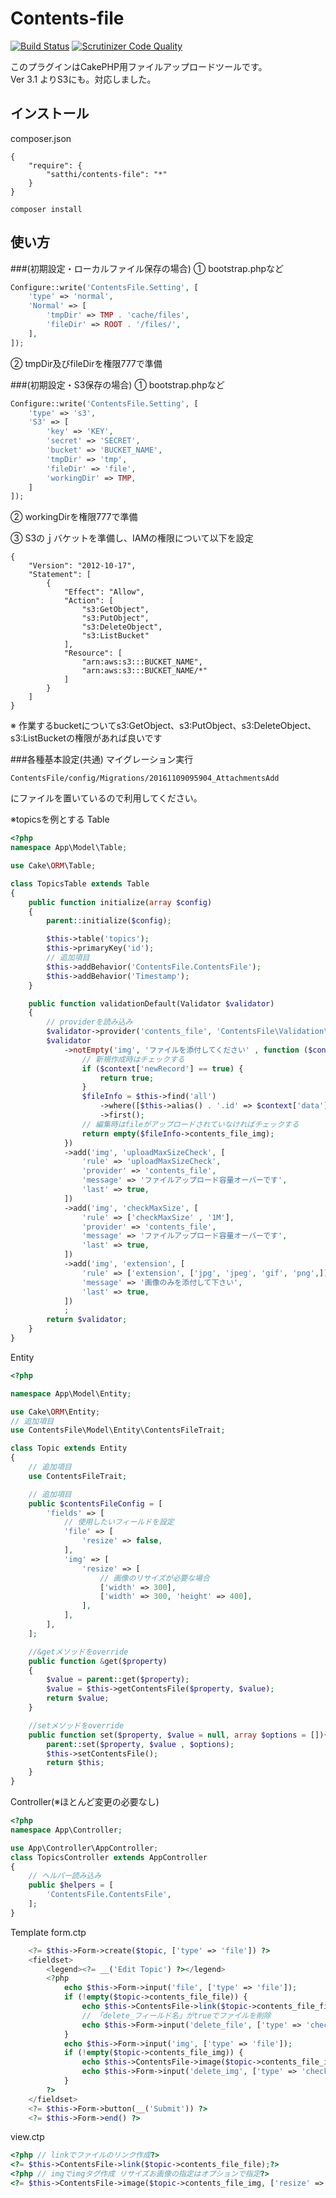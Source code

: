 # Contents-file

[![Build Status](https://travis-ci.org/satthi/Contents-file.svg?branch=master)](https://travis-ci.org/satthi/Contents-file)
[![Scrutinizer Code Quality](https://scrutinizer-ci.com/g/satthi/Contents-file/badges/quality-score.png?b=master)](https://scrutinizer-ci.com/g/satthi/Contents-file/?branch=master)

このプラグインはCakePHP用ファイルアップロードツールです。  
Ver 3.1 よりS3にも。対応しました。

## インストール
composer.json
```
{
	"require": {
		"satthi/contents-file": "*"
	}
}
```

`composer install`

## 使い方
###(初期設定・ローカルファイル保存の場合)
① bootstrap.phpなど
```php
Configure::write('ContentsFile.Setting', [
    'type' => 'normal',
    'Normal' => [
        'tmpDir' => TMP . 'cache/files',
        'fileDir' => ROOT . '/files/',
    ],
]);
```

② tmpDir及びfileDirを権限777で準備

###(初期設定・S3保存の場合)
① bootstrap.phpなど
```php
Configure::write('ContentsFile.Setting', [
    'type' => 's3',
    'S3' => [
        'key' => 'KEY',
        'secret' => 'SECRET',
        'bucket' => 'BUCKET_NAME',
        'tmpDir' => 'tmp',
        'fileDir' => 'file',
        'workingDir' => TMP,
    ]
]);
```
② workingDirを権限777で準備

③ S3のｊバケットを準備し、IAMの権限について以下を設定
```
{
    "Version": "2012-10-17",
    "Statement": [
        {
            "Effect": "Allow",
            "Action": [
                "s3:GetObject",
                "s3:PutObject",
                "s3:DeleteObject",
                "s3:ListBucket"
            ],
            "Resource": [
                "arn:aws:s3:::BUCKET_NAME",
                "arn:aws:s3:::BUCKET_NAME/*"
            ]
        }
    ]
}
```
※ 作業するbucketについてs3:GetObject、s3:PutObject、s3:DeleteObject、s3:ListBucketの権限があれば良いです

###各種基本設定(共通)
マイグレーション実行

`ContentsFile/config/Migrations/20161109095904_AttachmentsAdd`

にファイルを置いているので利用してください。

※topicsを例とする
Table
```php
<?php
namespace App\Model\Table;

use Cake\ORM\Table;

class TopicsTable extends Table
{
    public function initialize(array $config)
    {
        parent::initialize($config);

        $this->table('topics');
        $this->primaryKey('id');
        // 追加項目
        $this->addBehavior('ContentsFile.ContentsFile');
        $this->addBehavior('Timestamp');
    }

    public function validationDefault(Validator $validator)
    {
        // providerを読み込み
        $validator->provider('contents_file', 'ContentsFile\Validation\ContentsFileValidation');
        $validator
            ->notEmpty('img', 'ファイルを添付してください' , function ($context){
                // 新規作成時はチェックする
                if ($context['newRecord'] == true) {
                    return true;
                }
                $fileInfo = $this->find('all')
                    ->where([$this->alias() . '.id' => $context['data']['id']])
                    ->first();
                // 編集時はfileがアップロードされていなければチェックする
                return empty($fileInfo->contents_file_img);
            })
            ->add('img', 'uploadMaxSizeCheck', [
                'rule' => 'uploadMaxSizeCheck',
                'provider' => 'contents_file',
                'message' => 'ファイルアップロード容量オーバーです',
                'last' => true,
            ])
            ->add('img', 'checkMaxSize', [
                'rule' => ['checkMaxSize' , '1M'],
                'provider' => 'contents_file',
                'message' => 'ファイルアップロード容量オーバーです',
                'last' => true,
            ])
            ->add('img', 'extension', [
                'rule' => ['extension', ['jpg', 'jpeg', 'gif', 'png',]],
                'message' => '画像のみを添付して下さい',
                'last' => true,
            ])
            ;
        return $validator;
    }
}
```

Entity
```php
<?php

namespace App\Model\Entity;

use Cake\ORM\Entity;
// 追加項目
use ContentsFile\Model\Entity\ContentsFileTrait;

class Topic extends Entity
{
    // 追加項目
    use ContentsFileTrait;

    // 追加項目
    public $contentsFileConfig = [
        'fields' => [
            // 使用したいフィールドを設定
            'file' => [
                'resize' => false,
            ],
            'img' => [
                'resize' => [
                    // 画像のリサイズが必要な場合
                    ['width' => 300],
                    ['width' => 300, 'height' => 400],
                ],
            ],
        ],
    ];

    //&getメソッドをoverride
    public function &get($property)
    {
        $value = parent::get($property);
        $value = $this->getContentsFile($property, $value);
        return $value;
    }

    //setメソッドをoverride
    public function set($property, $value = null, array $options = []){
        parent::set($property, $value , $options);
        $this->setContentsFile();
        return $this;
    }
}
```

Controller(※ほとんど変更の必要なし)
```php
<?php
namespace App\Controller;

use App\Controller\AppController;
class TopicsController extends AppController
{
    // ヘルパー読み込み
    public $helpers = [
        'ContentsFile.ContentsFile',
    ];
}
```

Template
form.ctp
```php
    <?= $this->Form->create($topic, ['type' => 'file']) ?>
    <fieldset>
        <legend><?= __('Edit Topic') ?></legend>
        <?php
            echo $this->Form->input('file', ['type' => 'file']);
            if (!empty($topic->contents_file_file)) {
                echo $this->ContentsFile->link($topic->contents_file_file);
                // 「delete_フィールド名」がtrueでファイルを削除
                echo $this->Form->input('delete_file', ['type' => 'checkbox', 'label' => 'delete']);
            }
            echo $this->Form->input('img', ['type' => 'file']);
            if (!empty($topic->contents_file_img)) {
                echo $this->ContentsFile->image($topic->contents_file_img);
                echo $this->Form->input('delete_img', ['type' => 'checkbox', 'label' => 'delete']);
            }
        ?>
    </fieldset>
    <?= $this->Form->button(__('Submit')) ?>
    <?= $this->Form->end() ?>
```

view.ctp
```php
<?php // linkでファイルのリンク作成?>
<?= $this->ContentsFile->link($topic->contents_file_file);?>
<?php // imgでimgタグ作成 リサイズお画像の指定はオプションで指定?>
<?= $this->ContentsFile->image($topic->contents_file_img, ['resize' => ['width' => 300]]);?>
```


